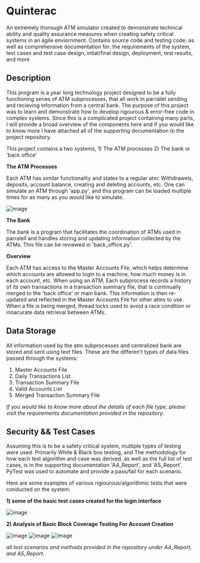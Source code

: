 # Quinterac
An extremely thorough ATM simulator created to demonstrate technical ability and quality assurance measures when creating safety critical systems in an agile enviornment. Contains source code and testing code; as well as comprehensive documentation for: the requirements of the system, test cases and test case design, intial/final design, deployment, test results, and more
  
## Description

This program is a year long technology project designed to be a fully functioning series of ATM subprocesses, that all work in parrallel sending and recieving information from a central bank. The purpose of this project was to learn and demonstrate how to develop rigourous & error-free code in complex systems. Since this is a complicated project containing many parts, I will provide a broad overview of the components here and if you would like to know more I have attached all of the supporting documentation to the project repository.

This project contains a two systems, 1) The ATM processes 2) The bank or 'back office'

**The ATM Processes**

Each ATM has similar functionality and states to a regular atm: Withdrawels, deposits, account balance, creating and deleting accounts, etc. One can simulate an ATM through 'app.py', and this program can be loaded multiple times for as many as you would like to simulate.

![image](https://github.com/Pryzux/Quinterac/assets/33528419/40c83376-c837-4d5e-8209-0ef8e21e9917)

**The Bank**

The bank is a program that facilitates the coordination of ATMs used in parralell and handles storing and updating information collected by the ATMs. This file can be reviewed in 'back_office.py'.

**Overview**

Each ATM has access to the Master Accounts File, which helps determine which accounts are allowed to login to a machine, how much money is in each account, etc. When using an ATM, Each subprocess records a history of its own transactions in a transaction summary file, that is continually merged to the 'back office' or main bank. This information is then re-updated and reflected in the Master Accounts File for other atms to use. When a file is being merged, thread locks used to avoid a race condition or innacurate data retrieval between ATMs.

## Data Storage

All information used by the atm subprocesses and centralized bank are stored and sent using text files. These are the differen't types of data files passed through the systems:

1) Master Accounts File
2) Daily Transactions List
3) Transaction Summary File
4) Valid Accounts List
5) Merged Transaction Summary File

_If you would like to know more about the details of each file type, please visit the requirements documentation provided in the repository._

## Security && Test Cases

Assuming this is to be a safety critical system, multiple types of testing were used. Primarily White & Black box testing, and The methodology for how each test algorithm and case was derived, as well as the full list of test cases, is in the supporting documentation 'A4_Report', and 'A5_Report'. PyTest was used to automate and provide a pass/fail for each scenario.  

Here are some examples of various rigiourous/algorithmic tests that were conducted on the system:

**1) some of the basic test cases created for the login interface**

![image](https://github.com/Pryzux/Quinterac/assets/33528419/2283dbeb-495e-40cd-96c4-ad33506c4b1b)

**2) Analysis of Basic Block Coverage Testing For Account Creation**

![image](https://github.com/Pryzux/Quinterac/assets/33528419/8421a011-7bae-4851-8d6c-7c4cb5cf53df)
![image](https://github.com/Pryzux/Quinterac/assets/33528419/39ba3aef-71e1-465a-bb5f-f95b8bebfb78)
![image](https://github.com/Pryzux/Quinterac/assets/33528419/6b942309-9b7f-48f2-a555-995568ee4edd)

_all test scenarios and methods provided in the repository under A4_Report, and A5_Report._






